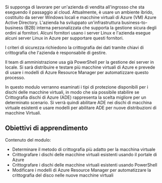 Si supponga di lavorare per un'azienda di vendita all'ingrosso che sta eseguendo il passaggio al cloud. Attualmente, è usare un ambiente ibrido, costituito da server Windows locali e macchine virtuali di Azure (VM) Azure Active Directory. L'azienda ha sviluppato un'infrastruttura business-to-business (B2B) interna personalizzata che supporta la gestione sicura degli ordini ai fornitori. Alcuni fornitori usano i server Linux e l'azienda esegue alcuni server Linux in Azure per supportare questi fornitori.

I criteri di sicurezza richiedono la crittografia dei dati tramite chiavi di crittografia che l'azienda è responsabile di gestire.

Il team di amministrazione usa già PowerShell per la gestione dei server in locale. Si sarà distribuire e testare più macchine virtuali di Azure e prevede di usare i modelli di Azure Resource Manager per automatizzare questo processo.

In questo modulo verranno esaminati i tipi di protezione disponibili per i dischi delle macchine virtuali, in modo che sia possibile stabilire se Crittografia dischi di Azure (ADE) rappresenta la scelta migliore per un determinato scenario. Si verrà quindi abilitare ADE nei dischi di macchina virtuale esistenti e usare modelli per abilitare ADE per nuove distribuzioni di macchine Virtuali.


## <a name="learning-objectives"></a>Obiettivi di apprendimento

Contenuto del modulo:

- Determinare il metodo di crittografia più adatto per la macchina virtuale
- Crittografare i dischi delle macchine virtuali esistenti usando il portale di Azure
- Crittografare i dischi delle macchine virtuali esistenti usando PowerShell
- Modificare i modelli di Azure Resource Manager per automatizzare la crittografia del disco nelle nuove macchine virtuali
